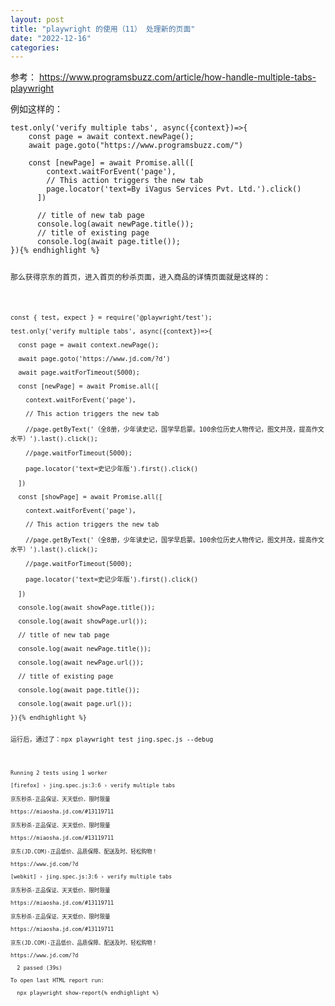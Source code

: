 ```yaml
---
layout: post
title: "playwright 的使用（11） 处理新的页面"
date: "2022-12-16"
categories: 
---
```

<p>参考： <a href="https://www.programsbuzz.com/article/how-handle-multiple-tabs-playwright">https://www.programsbuzz.com/article/how-handle-multiple-tabs-playwright</a></p>

<p>例如这样的：</p>

<pre>
<code>test.only(&#39;verify multiple tabs&#39;, async({context})=&gt;{
    const page = await context.newPage();
    await page.goto(&quot;https://www.programsbuzz.com/&quot;)

    const [newPage] = await Promise.all([
        context.waitForEvent(&#39;page&#39;),
        // This action triggers the new tab
        page.locator(&#39;text=By iVagus Services Pvt. Ltd.&#39;).click() 
      ])
           
      // title of new tab page
      console.log(await newPage.title());
      // title of existing page
      console.log(await page.title());
}){% endhighlight %}

<p>那么获得京东的首页，进入首页的秒杀页面，进入商品的详情页面就是这样的：</p>

<pre>
<code>const { test, expect } = require(&#39;@playwright/test&#39;);

test.only(&#39;verify multiple tabs&#39;, async({context})=&gt;{

&nbsp; const page = await context.newPage();

&nbsp; await page.goto(&#39;https://www.jd.com/?d&#39;)

&nbsp; await page.waitForTimeout(5000);

&nbsp; const [newPage] = await Promise.all([

&nbsp;&nbsp;&nbsp; context.waitForEvent(&#39;page&#39;),

&nbsp;&nbsp;&nbsp; // This action triggers the new tab

&nbsp;&nbsp;&nbsp; //page.getByText(&#39;（全8册，少年读史记，国学早启蒙。100余位历史人物传记，图文并茂，提高作文水平）&#39;).last().click();

&nbsp;&nbsp;&nbsp; //page.waitForTimeout(5000);

&nbsp;&nbsp;&nbsp; page.locator(&#39;text=史记少年版&#39;).first().click()

&nbsp; ])

&nbsp; const [showPage] = await Promise.all([

&nbsp;&nbsp;&nbsp; context.waitForEvent(&#39;page&#39;),

&nbsp;&nbsp;&nbsp; // This action triggers the new tab

&nbsp;&nbsp;&nbsp; //page.getByText(&#39;（全8册，少年读史记，国学早启蒙。100余位历史人物传记，图文并茂，提高作文水平）&#39;).last().click();

&nbsp;&nbsp;&nbsp; //page.waitForTimeout(5000);

&nbsp;&nbsp;&nbsp; page.locator(&#39;text=史记少年版&#39;).first().click()

&nbsp; ])

&nbsp; console.log(await showPage.title());

&nbsp; console.log(await showPage.url());

&nbsp; // title of new tab page

&nbsp; console.log(await newPage.title());

&nbsp; console.log(await newPage.url());

&nbsp; // title of existing page

&nbsp; console.log(await page.title());

&nbsp; console.log(await page.url());

}){% endhighlight %}

<p>运行后，通过了：npx playwright test jing.spec.js --debug</p>

<pre>
<code>Running 2 tests using 1 worker

[firefox] &rsaquo; jing.spec.js:3:6 &rsaquo; verify multiple tabs

京东秒杀-正品保证、天天低价、限时限量

https://miaosha.jd.com/#13119711

京东秒杀-正品保证、天天低价、限时限量

https://miaosha.jd.com/#13119711

京东(JD.COM)-正品低价、品质保障、配送及时、轻松购物！

https://www.jd.com/?d

[webkit] &rsaquo; jing.spec.js:3:6 &rsaquo; verify multiple tabs

京东秒杀-正品保证、天天低价、限时限量

https://miaosha.jd.com/#13119711

京东秒杀-正品保证、天天低价、限时限量

https://miaosha.jd.com/#13119711

京东(JD.COM)-正品低价、品质保障、配送及时、轻松购物！

https://www.jd.com/?d

&nbsp; 2 passed (39s)

To open last HTML report run:

&nbsp; npx playwright show-report{% endhighlight %}

